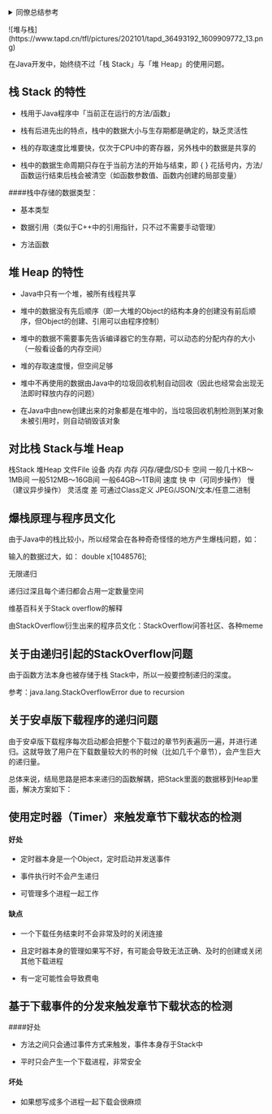 <html>
<body>
<details>
  <summary>同僚总结参考</summary>
  <p> - 测试 测试测试</p>
  <pre><code>
for i in a:
    print(i)
  </code></pre>
</details>
<p>
![堆与栈](https://www.tapd.cn/tfl/pictures/202101/tapd_36493192_1609909772_13.png)

在Java开发中，始终绕不过「栈 Stack」与「堆 Heap」的使用问题。

## 栈 Stack 的特性
- 栈用于Java程序中「当前正在运行的方法/函数」

- 栈有后进先出的特点，栈中的数据大小与生存期都是确定的，缺乏灵活性

- 栈的存取速度比堆要快，仅次于CPU中的寄存器，另外栈中的数据是共享的

- 栈中的数据生命周期只存在于当前方法的开始与结束，即 { } 花括号内，方法/函数运行结束后栈会被清空（如函数参数值、函数内创建的局部变量）

####栈中存储的数据类型：

- 基本类型

- 数据引用（类似于C++中的引用指针，只不过不需要手动管理）

- 方法函数

## 堆 Heap 的特性
- Java中只有一个堆，被所有线程共享

- 堆中的数据没有先后顺序（即一大堆的Object的结构本身的创建没有前后顺序，但Object的创建、引用可以由程序控制）

- 堆中的数据不需要事先告诉编译器它的生存期，可以动态的分配内存的大小（一般看设备的内存空间）

- 堆的存取速度慢，但空间足够

- 堆中不再使用的数据由Java中的垃圾回收机制自动回收（因此也经常会出现无法即时释放内存的问题）

- 在Java中由new创建出来的对象都是在堆中的，当垃圾回收机制检测到某对象未被引用时，则自动销毁该对象

## 对比栈 Stack与堆 Heap
栈Stack	堆Heap	文件File
设备	内存	内存	闪存/硬盘/SD卡
空间	一般几十KB～1MB间	一般512MB～16GB间	一般64GB～1TB间
速度	快	中（可同步操作）	慢（建议异步操作）
灵活度	差	可通过Class定义	JPEG/JSON/文本/任意二进制
## 爆栈原理与程序员文化
由于Java中的栈比较小，所以经常会在各种奇奇怪怪的地方产生爆栈问题，如：

输入的数据过大，如： double x[1048576];

无限递归

递归过深且每个递归都会占用一定数量空间

维基百科关于Stack overflow的解释

由StackOverflow衍生出来的程序员文化：StackOverflow问答社区、各种meme

## 关于由递归引起的StackOverflow问题
由于函数方法本身也被存储于栈 Stack中，所以一般要控制递归的深度。

参考：java.lang.StackOverflowError due to recursion

## 关于安卓版下载程序的递归问题
由于安卓版下载程序每次启动都会把整个下载过的章节列表遍历一遍，并进行递归。这就导致了用户在下载数量较大的书的时候（比如几千个章节），会产生巨大的递归量。

总体来说，结局思路是把本来递归的函数解耦，把Stack里面的数据移到Heap里面，解决方案如下：

## 使用定时器（Timer）来触发章节下载状态的检测
#### 好处
- 定时器本身是一个Object，定时启动并发送事件

- 事件执行时不会产生递归

- 可管理多个进程一起工作

#### 缺点
- 一个下载任务结束时不会非常及时的关闭连接

- 且定时器本身的管理如果写不好，有可能会导致无法正确、及时的创建或关闭其他下载进程

- 有一定可能性会导致费电

## 基于下载事件的分发来触发章节下载状态的检测
####好处
- 方法之间只会通过事件方式来触发，事件本身存于Stack中

- 平时只会产生一个下载进程，非常安全

#### 坏处
- 如果想写成多个进程一起下载会很麻烦
</p>
</body>
</html>
